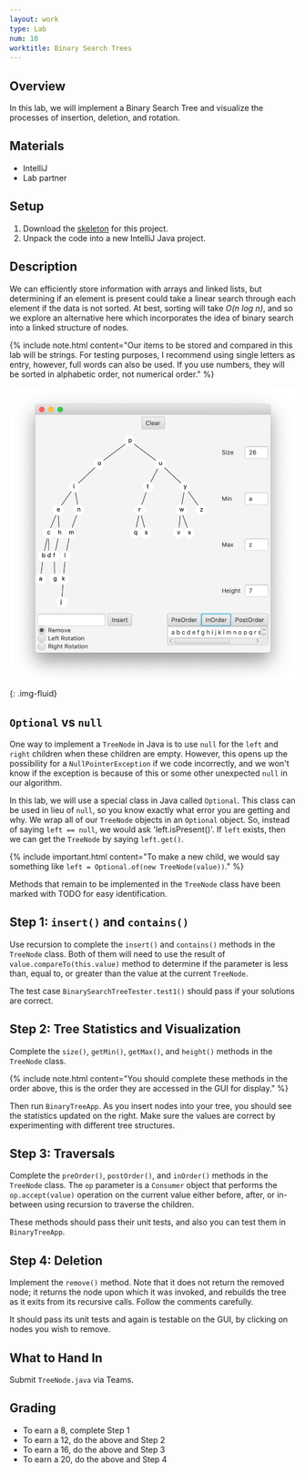 ```yaml
---
layout: work
type: Lab
num: 10
worktitle: Binary Search Trees
---
```


## Overview

In this lab, we will implement a Binary Search Tree and visualize the
processes of insertion, deletion, and rotation.

## Materials

-   IntelliJ
-   Lab partner

## Setup

1.  Download the [skeleton](../code/151bst.zip) for this
    project.
2.  Unpack the code into a new IntelliJ Java project.

## Description

We can efficiently store information with arrays and linked lists, but
determining if an element is present could take a linear search through
each element if the data is not sorted. At best, sorting will take *O(n
log n)*, and so we explore an alternative here which incorporates the
idea of binary search into a linked structure of nodes.

{% include note.html content="Our items to be stored and compared in this lab will be strings. For
testing purposes, I recommend using single letters as entry, however,
full words can also be used. If you use numbers, they will be sorted in alphabetic
order, not numerical order." %}

![](../assets/images/bstlab.png){: .img-fluid}

## `Optional` vs `null`

One way to implement a `TreeNode` in Java is to use `null` for the `left`
and `right` children when these children are empty. However, this opens up
the possibility for a `NullPointerException` if we code incorrectly, and
we won't know if the exception is because of this or some other
unexpected `null` in our algorithm.

In this lab, we will use a special class in Java called `Optional`. This
class can be used in lieu of `null`, so you know exactly what error you are
getting and why. We wrap all of our `TreeNode` objects in an
`Optional` object. So, instead of saying `left == null`, we would
ask 'left.isPresent()'. If `left` exists, then we can get the `TreeNode` by
saying `left.get()`.

{% include important.html content="To make a new child, we would say something like
`left = Optional.of(new TreeNode(value))`." %}

Methods that remain to be implemented in the `TreeNode` class have been
marked with TODO for easy identification.

## Step 1: `insert()` and `contains()`

Use recursion to complete the `insert()` and `contains()` methods in the `TreeNode`
class. Both of them will need to use the result of `value.compareTo(this.value)` method
to determine if the parameter is less than, equal to, or greater than the value
at the current `TreeNode`.

The test case `BinarySearchTreeTester.test1()` should pass if
your solutions are correct.

## Step 2: Tree Statistics and Visualization

Complete the `size()`, `getMin()`, `getMax()`, and `height()` methods in
the `TreeNode` class.

{% include note.html content="You should complete these methods in the order above, this is the order they are accessed in the GUI for display." %}

Then run `BinaryTreeApp`. As you insert nodes into your
tree, you should see the statistics updated on the right. Make sure the
values are correct by experimenting with different tree structures.

## Step 3: Traversals

Complete the `preOrder()`, `postOrder()`, and `inOrder()` methods in the
`TreeNode` class. The `op` parameter is a `Consumer` object that performs
the `op.accept(value)` operation on the current value either before, after,
or in-between using recursion to traverse the children.

These methods should pass their unit tests, and also you
can test them in `BinaryTreeApp`.

## Step 4: Deletion

Implement the `remove()` method. Note that it does not return the
removed node; it returns the node upon which it was invoked, and
rebuilds the tree as it exits from its recursive calls. Follow the
comments carefully.

It should pass its unit tests and again is testable
on the GUI, by clicking on nodes you wish to remove.

## What to Hand In

Submit `TreeNode.java` via Teams.

## Grading

* To earn a 8, complete Step 1
* To earn a 12, do the above and Step 2
* To earn a 16, do the above and Step 3
* To earn a 20, do the above and Step 4
